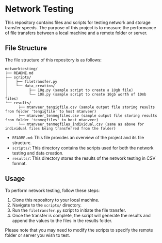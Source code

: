# Network Testing

This repository contains files and scripts for testing network and storage transfer speeds. The purpose of this project is to measure the performance of file transfers between a local machine and a remote folder or server.

## File Structure

The file structure of this repository is as follows:

```plaintext
networktesting/
├── README.md
├── scripts/
│    ├── filetransfer.py
│    └── data_creation/
│          ├── 10g.py (sample script to create a 10gb file)
│          └── 10m.py (sample script to create 10gb worth of 10mb files)
└── results/
      ├── mtanveer_tengigfile.csv (sample output file storing results from folder 'tengigfile' to host mtanveer)
      ├── mtanveer_tenmegfiles.csv (sample output file storing results from folder 'tenmegfiles' to host mtanveer)
      └── mtanveer_tenmegfiles_individual.csv (same as above for individual files being transferred from the folder)
```

- `README.md`: This file provides an overview of the project and its file structure.
- `scripts/`: This directory contains the scripts used for both the network testing and data creation.
- `results/`: This directory stores the results of the network testing in CSV format.

## Usage

To perform network testing, follow these steps:

1. Clone this repository to your local machine.
2. Navigate to the `scripts/` directory.
3. Run the `filetransfer.py` script to initiate the file transfer.
4. Once the transfer is complete, the script will generate the results and append the values to the files in the results folder.

Please note that you may need to modify the scripts to specify the remote folder or server you wish to test.
